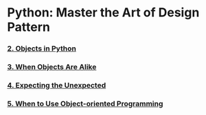 # Python: Master the Art of Design Pattern

### [2. Objects in Python](./chapter2/README.md)
### [3. When Objects Are Alike](./chapter3/README.md)
### [4. Expecting the Unexpected](./chapter4/README.md)
### [5. When to Use Object-oriented Programming](./chapter5/README.md)
